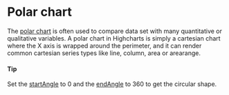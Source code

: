 # Polar chart
The [polar chart](https://api.highcharts.com/highcharts/chart.polar) is often used to compare data set with many quantitative or qualitative variables. A polar chart in Highcharts is simply a cartesian chart where the X axis is wrapped around the perimeter, and it can render common cartesian series types like line, column, area or arearange.

####  Tip
Set the [startAngle](https://api.highcharts.com/highcharts/pane.startAngle) to 0 and the [endAngle](https://api.highcharts.com/highcharts/pane.endAngle) to 360 to get the circular shape. 